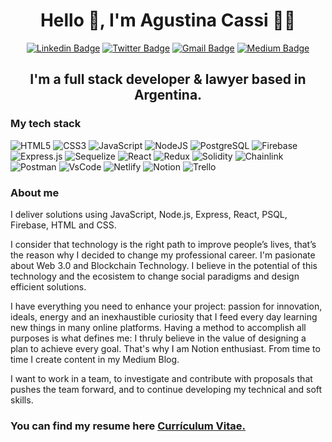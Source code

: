# <div align="center"> Hello 👋, I'm Agustina Cassi 👩‍💻 </div>

<div align="center">

  <a href="">[![Linkedin Badge](https://img.shields.io/badge/LinkedIn-0077B5?style=for-the-badge&logo=linkedin&logoColor=white)](https://www.linkedin.com/in/agustinacassi/)</a>
  <a href="">[![Twitter Badge](https://img.shields.io/badge/Twitter-1DA1F2?style=for-the-badge&logo=twitter&logoColor=white)](https://www.twitter.com/aguscassi) </a>
  <a href="">[![Gmail Badge](https://img.shields.io/badge/Gmail-D14836?style=for-the-badge&logo=gmail&logoColor=white)](mailto:m.agustina.cassi@gmail.com)  </a>
  <a href="">[![Medium Badge](https://img.shields.io/badge/Medium-12100E?style=for-the-badge&logo=medium&logoColor=white)](https://agustinacassi.medium.com/)</a>

</div>


## <div align="center"> I'm a full stack developer & lawyer based in Argentina. </div>



### My tech stack

![HTML5](https://img.shields.io/badge/html5-%23E34F26.svg?style=for-the-badge&logo=html5&logoColor=white)
![CSS3](https://img.shields.io/badge/css3-%231572B6.svg?style=for-the-badge&logo=css3&logoColor=white)
![JavaScript](https://img.shields.io/badge/javascript-%23323330.svg?style=for-the-badge&logo=javascript&logoColor=%23F7DF1E)
![NodeJS](https://img.shields.io/badge/node.js-6DA55F?style=for-the-badge&logo=node.js&logoColor=white)
![PostgreSQL](https://img.shields.io/badge/PostgreSQL-316192?style=for-the-badge&logo=postgresql&logoColor=white)
![Firebase](https://img.shields.io/badge/firebase-ffca28?style=for-the-badge&logo=firebase&logoColor=black)
![Express.js](https://img.shields.io/badge/express.js-%23404d59.svg?style=for-the-badge&logo=express&logoColor=%2361DAFB)
![Sequelize](https://img.shields.io/badge/Sequelize-52B0E7?style=for-the-badge&logo=Sequelize&logoColor=white)
![React](https://img.shields.io/badge/react-%2320232a.svg?style=for-the-badge&logo=react&logoColor=%2361DAFB)
![Redux](https://img.shields.io/badge/redux-%23593d88.svg?style=for-the-badge&logo=redux&logoColor=white)
![Solidity](https://img.shields.io/badge/Solidity-e6e6e6?style=for-the-badge&logo=solidity&logoColor=black)
![Chainlink](https://img.shields.io/badge/chainlink-375BD2?style=for-the-badge&logo=chainlink&logoColor=white)
![Postman](https://img.shields.io/badge/Postman-FF6C37?style=for-the-badge&logo=Postman&logoColor=white)
![VsCode](https://img.shields.io/badge/Visual_Studio_Code-0078D4?style=for-the-badge&logo=visual%20studio%20code&logoColor=white)
![Netlify](https://img.shields.io/badge/netlify-%23000000.svg?style=for-the-badge&logo=netlify&logoColor=#00C7B7)
![Notion](https://img.shields.io/badge/Notion-000000?style=for-the-badge&logo=notion&logoColor=white)
![Trello](https://img.shields.io/badge/Trello-%23026AA7.svg?style=for-the-badge&logo=Trello&logoColor=white)


### About me

I deliver solutions using JavaScript, Node.js, Express, React, PSQL, Firebase, HTML and CSS. 

I consider that technology is the right path to improve people’s lives, that’s the reason why I decided to change my professional career. I'm pasionate about Web 3.0 and Blockchain Technology. I believe in the potential of this technology and the ecosistem to change social paradigms and design efficient solutions. 

I have everything you need to enhance your project: passion for innovation, ideals, energy and an inexhaustible curiosity that I feed every day learning new things in many online platforms. Having a method to accomplish all purposes is what defines me: I thruly believe in the value of designing a plan to achieve every goal. That's why I am Notion enthusiast. From time to time I create content in my Medium Blog.

I want to work in a team, to investigate and contribute with proposals that pushes the team forward, and to continue developing my technical and soft skills.

 
### You can find my resume here <a href='https://drive.google.com/file/d/1npuFiqMplKILe8wU7bU39oqpSeXYuG25/view?usp=sharing' target=_blank><u>Currículum Vitae</u>.</a></p>
 
 
